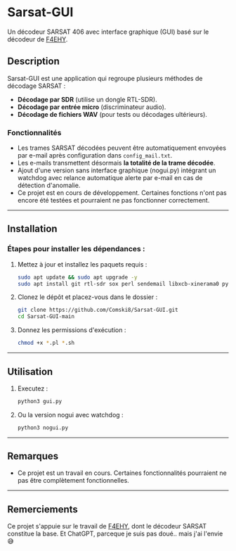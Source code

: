 # Sarsat-GUI

Un décodeur SARSAT 406 avec interface graphique (GUI) basé sur le décodeur de [F4EHY](http://jgsenlis.free.fr).

## Description

Sarsat-GUI est une application qui regroupe plusieurs méthodes de décodage SARSAT :
- **Décodage par SDR** (utilise un dongle RTL-SDR).
- **Décodage par entrée micro** (discriminateur audio).
- **Décodage de fichiers WAV** (pour tests ou décodages ultérieurs).

### Fonctionnalités
- Les trames SARSAT décodées peuvent être automatiquement envoyées par e-mail après configuration dans `config_mail.txt`.
- Les e-mails transmettent désormais **la totalité de la trame décodée**.
- Ajout d'une version sans interface graphique (nogui.py) intégrant un watchdog avec relance automatique alerte par e-mail en cas de détection d'anomalie.
- Ce projet est en cours de développement. Certaines fonctions n'ont pas encore été testées et pourraient ne pas fonctionner correctement.

---

## Installation

### Étapes pour installer les dépendances :
1. Mettez à jour et installez les paquets requis :
   ```bash
   sudo apt update && sudo apt upgrade -y
   sudo apt install git rtl-sdr sox perl sendemail libxcb-xinerama0 python3-pyqt5
2. Clonez le dépôt et placez-vous dans le dossier :
   ```bash
   git clone https://github.com/Comski8/Sarsat-GUI.git
   cd Sarsat-GUI-main
3. Donnez les permissions d'exécution :
   ```bash
   chmod +x *.pl *.sh
   
---

## Utilisation

1. Executez :
   ```bash
   python3 gui.py
2. Ou la version nogui avec watchdog :
   ```bash
   python3 nogui.py

---

## Remarques 

- Ce projet est un travail en cours. Certaines fonctionnalités pourraient ne pas être complètement fonctionnelles.

---

## Remerciements

Ce projet s'appuie sur le travail de [F4EHY](http://jgsenlis.free.fr), dont le décodeur SARSAT constitue la base. Et ChatGPT, parceque je suis pas doué.. mais j'ai l'envie :sweat_smile:






